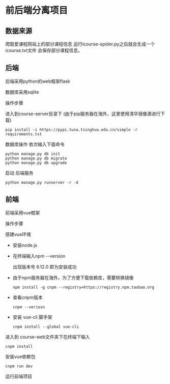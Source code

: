 # 前后端分离项目





## 数据来源

爬取爱课程网站上的部分课程信息
运行icourse-spider.py之后就会生成一个icourse.txt文件
会保存部分课程信息。



## 后端

后端采用python的web框架flask

数据库采用sqlite

操作步骤

进入到course-server目录下	(由于pip服务器在海外，这里使用清华镜像源进行下载)

```shell
pip install -i https://pypi.tuna.tsinghua.edu.cn/simple -r requirements.txt
```

数据库操作	依次输入下面命令

```shell
python manage.py db init
python manage.py db migrate
python manage.py db upgrade
```

启动 后端服务

```shell
python manage.py runserver -r -d	
```



## 前端

前端采用vue框架

操作步骤

搭建vue环境

- 安装node.js 

- 在终端输入npm --version

  出现版本号 6.12.0 即为安装成功

- 由于npm服务器在海外，为了方便下载依赖库，需要转换镜像

  ```shell
  npm install -g cnpm --registry=https://registry.npm.taobao.org
  ```

- 查看cnpm版本   

  ```shell
  cnpm --veriosn
  ```

- 安装 vue-cli 脚手架

  ```shell
  cnpm install --global vue-cli
  ```



进入到 course-web文件夹下在终端下输入

```shell
cnpm install 
```

安装vue依赖包

```shell
cnpm run dev
```

运行前端项目

